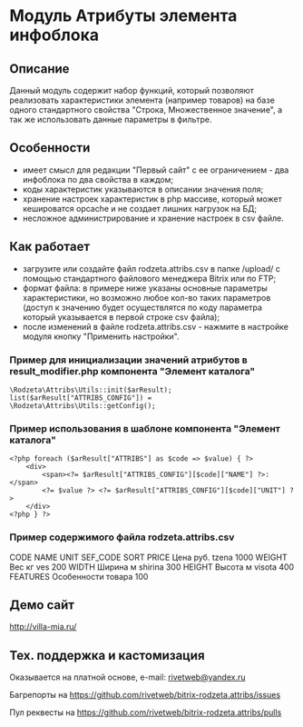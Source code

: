 ﻿
# Модуль Атрибуты элемента инфоблока

## Описание

Данный модуль содержит набор функций, который позволяют реализовать характеристики элемента (например товаров) на базе одного стандартного свойства "Строка, Множественное значение", а так же использовать данные параметры в фильтре.

## Особенности

- имеет смысл для редакции "Первый сайт" с ее ограничением - два инфоблока по два свойства в каждом;
- коды характеристик указываются в описании значения поля;
- хранение настроек характеристик в php массиве, который может кешироватся opcache и не создает лишних нагрузок на БД;
- несложное администрирование и хранение настроек в csv файле.

## Как работает

- загрузите или создайте файл rodzeta.attribs.csv в папке /upload/ с помощью стандартного файлового менеджера Bitrix или по FTP;
- формат файла: в примере ниже указаны основные параметры характеристики, но возможно любое кол-во таких параметров (доступ к значению будет осуществлятся по коду параметра который указывается в первой строке csv файла);
- после изменений в файле rodzeta.attribs.csv - нажмите в настройке модуля кнопку "Применить настройки".

### Пример для инициализации значений атрибутов в result_modifier.php компонента "Элемент каталога"

    \Rodzeta\Attribs\Utils::init($arResult);
    list($arResult["ATTRIBS_CONFIG"]) = \Rodzeta\Attribs\Utils::getConfig();

### Пример использования в шаблоне компонента "Элемент каталога"

    <?php foreach ($arResult["ATTRIBS"] as $code => $value) { ?>
        <div>
            <span><?= $arResult["ATTRIBS_CONFIG"][$code]["NAME"] ?>:</span>
            <?= $value ?> <?= $arResult["ATTRIBS_CONFIG"][$code]["UNIT"] ?>
        </div>
    <?php } ?>

### Пример содержимого файла rodzeta.attribs.csv

   CODE NAME    UNIT    SEF_CODE    SORT
    PRICE   Цена    руб.    tzena   1000
    WEIGHT  Вес кг  ves 200
    WIDTH   Ширина  м   shirina 300
    HEIGHT  Высота  м   visota  400
    FEATURES    Особенности товара          100

## Демо сайт

http://villa-mia.ru/

## Тех. поддержка и кастомизация

Оказывается на платной основе, e-mail: rivetweb@yandex.ru

Багрепорты на https://github.com/rivetweb/bitrix-rodzeta.attribs/issues

Пул реквесты на https://github.com/rivetweb/bitrix-rodzeta.attribs/pulls
